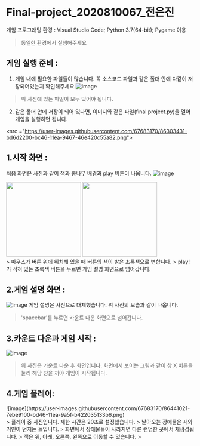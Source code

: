 # Final-project_2020810067_전은진
게임 프로그래밍 환경 : Visual Studio Code; Python 3.7(64-bit); Pygame 이용
> 동일한 환경에서 실행해주세요 

게임 실행 준비 : 
--------------
1. 게임 내에 필요한 파일들이 많습니다. 꼭 소스코드 파일과 같은 폴더 안에 다같이 저장되어있는지 확인해주세요
![image](https://user-images.githubusercontent.com/67683170/86439896-6a799480-bd44-11ea-8830-5c35bce29481.png)
> 위 사진에 있는 파일이 모두 있어야 됩니다. 

2. 같은 폴더 안에 저장이 되어 있다면, 이미지와 같은 파일(final project.py)을 열어 게임을 실행하면 됩니다.

<src ="https://user-images.githubusercontent.com/67683170/86303431-bd6d2200-bc46-11ea-9467-46e420c55a82.png">

1.시작 화면 : 
----------------
처음 화면은 사진과 같이 잭과 콩나무 배경과 play 버튼이 나옵니다.
![image](https://user-images.githubusercontent.com/67683170/86304472-e216c900-bc49-11ea-8678-4eff46ee2778.png)
<div>
<img width = "200" src="https://user-images.githubusercontent.com/67683170/86442391-b29ab600-bd48-11ea-82f9-c6bf6b23bbf7.jpg">
<img width = "200" src ="https://user-images.githubusercontent.com/67683170/86442394-b3334c80-bd48-11ea-8fbe-bce9abe9c039.jpg">
</div>
> 마우스가 버튼 위에 위치해 있을 때 버튼의 색이 밝은 초록색으로 변합니다.
> play!가 적혀 있는 초록색 버튼을 누르면 게임 설명 화면으로 넘어갑니다.

2.게임 설명 화면 :
----------
![image](https://user-images.githubusercontent.com/67683170/86440503-86ca0100-bd45-11ea-8342-7736d53f9961.png)
게임 설명은 사진으로 대체했습니다. 위 사진의 모습과 같이 나옵니다.
> 'spacebar'를 누르면 카운트 다운 화면으로 넘어갑니다.

3.카운트 다운과 게임 시작 :
----------
![image](https://user-images.githubusercontent.com/67683170/86440685-de686c80-bd45-11ea-9597-eb804ce53d5a.png)
> 위 사진은 카운트 다운 후 화면입니다. 화면에서 보이는 그림과 같이 창 X 버튼을 눌러 해당 창을 꺼야 게임이 시작됩니다. 

4.게임 플레이:
----------
<div>
![image](https://user-images.githubusercontent.com/67683170/86441021-7ebe9100-bd46-11ea-9a5f-b422035133b6.png)
 
</div>
> 플레이 중 사진입니다. 제한 시간은 20초로 설정했습니다.
> 날아오는 장애물은 새와 거인이 던지는 돌입니다. 
> 화면에서 장애물들이 사라지면 다른 랜덤한 곳에서 재생성됩니다. 
> 잭은 위, 아래, 오른쪽, 왼쪽으로 이동할 수 있습니다. 
> 
